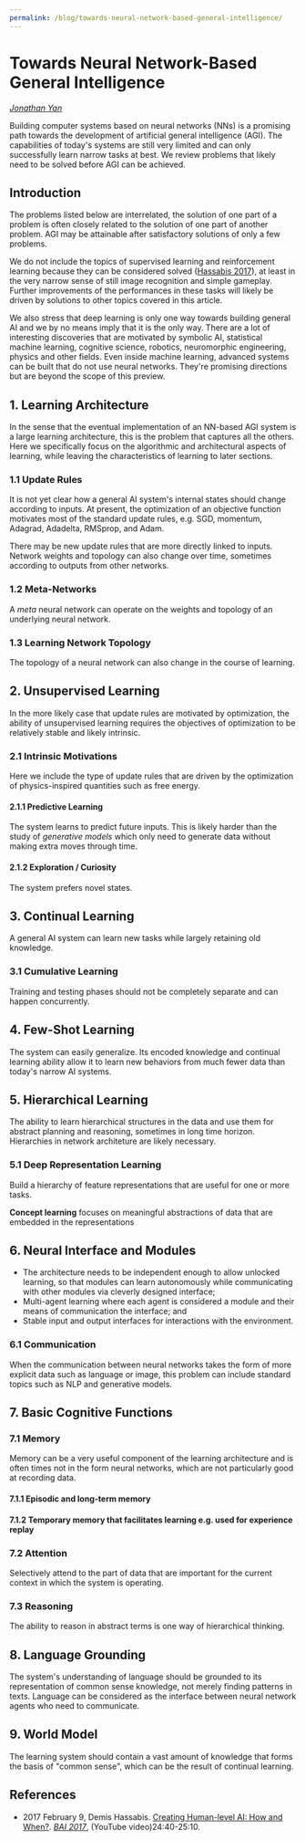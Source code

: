 ```yaml
---
permalink: /blog/towards-neural-network-based-general-intelligence/
---
```

# Towards Neural Network-Based General Intelligence

*[Jonathan Yan](mailto:jyan@realai.org)*

Building computer systems based on neural networks (NNs) is a promising path towards the development of artificial general intelligence (AGI). The capabilities of today's systems are still very limited and can only successfully learn narrow tasks at best. We review problems that likely need to be solved before AGI can be achieved. 

## Introduction 

The problems listed below are interrelated, the solution of one part of a problem is often closely related to the solution of one part of another problem. AGI may be attainable after satisfactory solutions of only a few problems.

We do not include the topics of supervised learning and reinforcement learning because they can be considered solved ([Hassabis 2017](https://www.youtube.com/watch?v=V0aXMTpZTfc)), at least in the very narrow sense of still image recognition and simple gameplay. Further improvements of the performances in these tasks will likely be driven by solutions to other topics covered in this article.

We also stress that deep learning is only one way towards building general AI and we by no means imply that it is the only way. There are a lot of interesting discoveries that are motivated by symbolic AI, statistical machine learning, cognitive science, robotics, neuromorphic engineering, physics and other fields. Even inside machine learning, advanced systems can be built that do not use neural networks. They're promising directions but are beyond the scope of this preview.

## 1. Learning Architecture

In the sense that the eventual implementation of an NN-based AGI system is a large learning architecture, this is the problem that captures all the others. Here we specifically focus on the algorithmic and architectural aspects of learning, while leaving the characteristics of learning to later sections.

### 1.1 Update Rules

It is not yet clear how a general AI system's internal states should change according to inputs. At present, the optimization of an objective function motivates most of the standard update rules, e.g. SGD, momentum, Adagrad, Adadelta, RMSprop, and Adam.

There may be new update rules that are more directly linked to inputs. Network weights and topology can also change over time, sometimes according to outputs from other networks.

### 1.2 Meta-Networks

A *meta* neural network can operate on the weights and topology of an underlying neural network.

### 1.3 Learning Network Topology

The topology of a neural network can also change in the course of learning.

## 2. Unsupervised Learning

In the more likely case that update rules are motivated by optimization, the ability of unsupervised learning requires the objectives of optimization to be relatively stable and likely intrinsic.

### 2.1 Intrinsic Motivations

Here we include the type of update rules that are driven by the optimization of physics-inspired quantities such as free energy.

#### 2.1.1 Predictive Learning

The system learns to predict future inputs. This is likely harder than the study of *generative models* which only need to generate data without making extra moves through time.

#### 2.1.2 Exploration / Curiosity

The system prefers novel states.

## 3. Continual Learning

A general AI system can learn new tasks while largely retaining old knowledge.

### 3.1 Cumulative Learning

Training and testing phases should not be completely separate and can happen concurrently. 

## 4. Few-Shot Learning

The system can easily generalize. Its encoded knowledge and continual learning ability allow it to learn new behaviors from much fewer data than today's narrow AI systems.

## 5. Hierarchical Learning

The ability to learn hierarchical structures in the data and use them for abstract planning and reasoning, sometimes in long time horizon. Hierarchies in network architeture are likely necessary.

### 5.1 Deep Representation Learning

Build a hierarchy of feature representations that are useful for one or more tasks.

**Concept learning** focuses on meaningful abstractions of data that are embedded in the representations

## 6. Neural Interface and Modules

* The architecture needs to be independent enough to allow unlocked learning, so that modules can learn autonomously while communicating with other modules via cleverly designed interface;
* Multi-agent learning where each agent is considered a module and their means of communication the interface; and
* Stable input and output interfaces for interactions with the environment.

### 6.1 Communication

When the communication between neural networks takes the form of more explicit data such as language or image, this problem can include standard topics such as NLP and generative models.

## 7. Basic Cognitive Functions

### 7.1 Memory

Memory can be a very useful component of the learning architecture and is often times not in the form neural networks, which are not particularly good at recording data.

#### 7.1.1 Episodic and long-term memory

#### 7.1.2 Temporary memory that facilitates learning e.g. used for experience replay

### 7.2 Attention

Selectively attend to the part of data that are important for the current context in which the system is operating.

### 7.3 Reasoning

The ability to reason in abstract terms is one way of hierarchical thinking.

## 8. Language Grounding

The system's understanding of language should be grounded to its representation of common sense knowledge, not merely finding patterns in texts. Language can be considered as the interface between neural network agents who need to communicate.

## 9. World Model

The learning system should contain a vast amount of knowledge that forms the basis of "common sense", which can be the result of continual learning.

## References

* 2017 February 9, Demis Hassabis. [Creating Human-level AI: How and When?](https://www.youtube.com/watch?v=V0aXMTpZTfc). *[BAI 2017](https://futureoflife.org/bai-2017/)*, (YouTube video)24:40-25:10.
